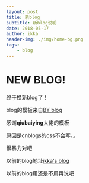 ```yaml
---
layout: post
title: 新blog
subtitle: 新blog说明
date: 2018-05-17
author: ikka
header-img: ./img/home-bg.png
tags:
    - blog
---
```

# NEW BLOG!

终于换新blog了！

blog的模板来自[BY blog](http://qiubaiying.top/)

感谢**qiubaiying**大佬的模板

原因是cnblogs的css不会写。。

很暴力对吧

以前的blog地址[ikka's blog](http://www.cnblogs.com/beilili/)

以前的blog用还是不用再说吧
